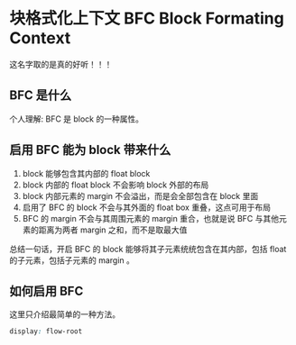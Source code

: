 # 块格式化上下文 BFC Block Formating Context

这名字取的是真的好听！！！

## BFC 是什么

个人理解: BFC 是 block 的一种属性。

## 启用 BFC 能为 block 带来什么

1. block 能够包含其内部的 float block
2. block 内部的 float block 不会影响 block 外部的布局
3. block 内部元素的 margin 不会溢出，而是会全部包含在 block 里面
4. 启用了 BFC 的 block 不会与其外面的 float box 重叠，这点可用于布局
5. BFC 的 margin 不会与其周围元素的 margin 重合，也就是说 BFC 与其他元素的距离为两者 margin 之和，而不是取最大值

总结一句话，开启 BFC 的 block 能够将其子元素统统包含在其内部，包括 float 的子元素，包括子元素的 margin 。

## 如何启用 BFC

这里只介绍最简单的一种方法。

```css
display: flow-root
```
